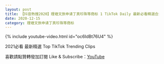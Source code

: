 ```yaml
---
layout: post
title: 【抖音熱搜2020】理塘文旅申请丁真珍珠等商标 1 TikTok Daily 最新必看精選合集2020 12 15
date: 2020-12-15
category: 理塘文旅申请丁真珍珠等商标
---
```


{% include youtube-video.html id="oc6IdBt76U4" %}

2021必看 最新精選 Top TikTok Trending Clips

喜歡請點贊轉發加訂閱 Like & Subscribe：[YouTube](https://www.youtube.com/channel/UCAoR7VcanIPd04uEq_GIylA/videos)

